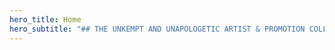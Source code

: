 ```yaml
---
hero_title: Home
hero_subtitle: "## THE UNKEMPT AND UNAPOLOGETIC ARTIST & PROMOTION COLLECTIVE"
---
```

